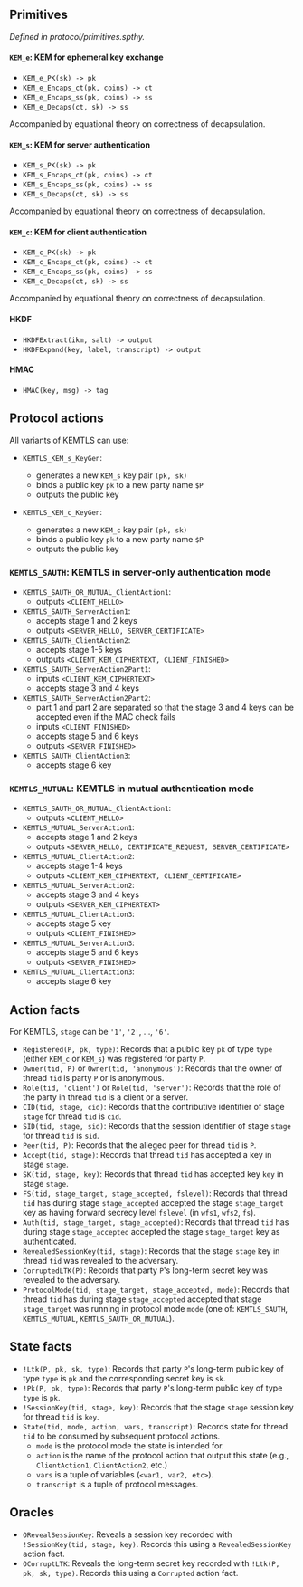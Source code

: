 ## Primitives

*Defined in protocol/primitives.spthy.*

#### `KEM_e`: KEM for ephemeral key exchange

- `KEM_e_PK(sk) -> pk`
- `KEM_e_Encaps_ct(pk, coins) -> ct`
- `KEM_e_Encaps_ss(pk, coins) -> ss`
- `KEM_e_Decaps(ct, sk) -> ss`

Accompanied by equational theory on correctness of decapsulation.

#### `KEM_s`: KEM for server authentication

- `KEM_s_PK(sk) -> pk`
- `KEM_s_Encaps_ct(pk, coins) -> ct`
- `KEM_s_Encaps_ss(pk, coins) -> ss`
- `KEM_s_Decaps(ct, sk) -> ss`

Accompanied by equational theory on correctness of decapsulation.

#### `KEM_c`: KEM for client authentication

- `KEM_c_PK(sk) -> pk`
- `KEM_c_Encaps_ct(pk, coins) -> ct`
- `KEM_c_Encaps_ss(pk, coins) -> ss`
- `KEM_c_Decaps(ct, sk) -> ss`

Accompanied by equational theory on correctness of decapsulation.

#### HKDF

- `HKDFExtract(ikm, salt) -> output`
- `HKDFExpand(key, label, transcript) -> output`

#### HMAC

- `HMAC(key, msg) -> tag`

## Protocol actions

All variants of KEMTLS can use:

- `KEMTLS_KEM_s_KeyGen`:
	- generates a new `KEM_s` key pair `(pk, sk)`
	- binds a public key `pk` to a new party name `$P`
	- outputs the public key

- `KEMTLS_KEM_c_KeyGen`:
	- generates a new `KEM_c` key pair `(pk, sk)`
	- binds a public key `pk` to a new party name `$P`
	- outputs the public key

### `KEMTLS_SAUTH`: KEMTLS in server-only authentication mode

- `KEMTLS_SAUTH_OR_MUTUAL_ClientAction1`:
	- outputs `<CLIENT_HELLO>`
- `KEMTLS_SAUTH_ServerAction1`:
	- accepts stage 1 and 2 keys
	- outputs `<SERVER_HELLO, SERVER_CERTIFICATE>`
- `KEMTLS_SAUTH_ClientAction2`:
	- accepts stage 1-5 keys
	- outputs `<CLIENT_KEM_CIPHERTEXT, CLIENT_FINISHED>`
- `KEMTLS_SAUTH_ServerAction2Part1`:
	- inputs `<CLIENT_KEM_CIPHERTEXT>`
	- accepts stage 3 and 4 keys
- `KEMTLS_SAUTH_ServerAction2Part2`:
	- part 1 and part 2 are separated so that the stage 3 and 4 keys can be accepted even if the MAC check fails
	- inputs `<CLIENT_FINISHED>`
	- accepts stage 5 and 6 keys
	- outputs `<SERVER_FINISHED>`
- `KEMTLS_SAUTH_ClientAction3`: 
	- accepts stage 6 key

### `KEMTLS_MUTUAL`: KEMTLS in mutual authentication mode

- `KEMTLS_SAUTH_OR_MUTUAL_ClientAction1`:
	- outputs `<CLIENT_HELLO>`
- `KEMTLS_MUTUAL_ServerAction1`:
	- accepts stage 1 and 2 keys
	- outputs `<SERVER_HELLO, CERTIFICATE_REQUEST, SERVER_CERTIFICATE>`
- `KEMTLS_MUTUAL_ClientAction2`:
	- accepts stage 1-4 keys
	- outputs `<CLIENT_KEM_CIPHERTEXT, CLIENT_CERTIFICATE>`
- `KEMTLS_MUTUAL_ServerAction2`:
	- accepts stage 3 and 4 keys
	- outputs `<SERVER_KEM_CIPHERTEXT>`
- `KEMTLS_MUTUAL_ClientAction3`:
	- accepts stage 5 key
	- outputs `<CLIENT_FINISHED>`
- `KEMTLS_MUTUAL_ServerAction3`:
	- accepts stage 5 and 6 keys
	- outputs `<SERVER_FINISHED>`
- `KEMTLS_MUTUAL_ClientAction3`: 
	- accepts stage 6 key

## Action facts

For KEMTLS, `stage` can be `'1'`, `'2'`, ..., `'6'`.

- `Registered(P, pk, type)`: Records that a public key `pk` of type `type` (either `KEM_c` or `KEM_s`) was registered for party `P`.
- `Owner(tid, P)` or `Owner(tid, 'anonymous')`: Records that the owner of thread `tid` is party `P` or is anonymous.
- `Role(tid, 'client')` or `Role(tid, 'server')`: Records that the role of the party in thread `tid` is a client or a server.
- `CID(tid, stage, cid)`: Records that the contributive identifier of stage `stage` for thread `tid` is `cid`.
- `SID(tid, stage, sid)`: Records that the session identifier of stage `stage` for thread `tid` is `sid`.
- `Peer(tid, P)`: Records that the alleged peer for thread `tid` is `P`.
- `Accept(tid, stage)`: Records that thread `tid` has accepted a key in stage `stage`.
- `SK(tid, stage, key)`: Records that thread `tid` has accepted key `key` in stage `stage`.
- `FS(tid, stage_target, stage_accepted, fslevel)`: Records that thread `tid` has during stage `stage_accepted` accepted the stage `stage_target` key as having forward secrecy level `fslevel` (in `wfs1`, `wfs2`, `fs`).
- `Auth(tid, stage_target, stage_accepted)`: Records that thread `tid` has during stage `stage_accepted` accepted the stage `stage_target` key as authenticated.
- `RevealedSessionKey(tid, stage)`: Records that the stage `stage` key in thread `tid` was revealed to the adversary.
- `CorruptedLTK(P)`: Records that party `P`'s long-term secret key was revealed to the adversary.
- `ProtocolMode(tid, stage_target, stage_accepted, mode)`: Records that thread `tid` has during stage `stage_accepted` accepted that stage `stage_target` was running in protocol mode `mode` (one of: `KEMTLS_SAUTH`, `KEMTLS_MUTUAL`, `KEMTLS_SAUTH_OR_MUTUAL`).

## State facts

- `!Ltk(P, pk, sk, type)`: Records that party `P`'s long-term public key of type `type` is `pk` and the corresponding secret key is `sk`.
- `!Pk(P, pk, type)`: Records that party `P`'s long-term public key of type `type` is `pk`.
- `!SessionKey(tid, stage, key)`: Records that the stage `stage` session key for thread `tid` is `key`.
- `State(tid, mode, action, vars, transcript)`: Records state for thread `tid` to be consumed by subsequent protocol actions. 
	- `mode` is the protocol mode the state is intended for.
	- `action` is the name of the protocol action that output this state (e.g., `ClientAction1`, `ClientAction2`, etc.)
	- `vars` is a tuple of variables (`<var1, var2, etc>`).
	- `transcript` is a tuple of protocol messages.

## Oracles

- `ORevealSessionKey`: Reveals a session key recorded with `!SessionKey(tid, stage, key)`. Records this using a `RevealedSessionKey` action fact.
- `OCorruptLTK`: Reveals the long-term secret key recorded with `!Ltk(P, pk, sk, type)`. Records this using a `Corrupted` action fact.
